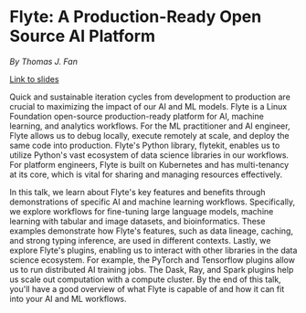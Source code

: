# Flyte: A Production-Ready Open Source AI Platform

*By Thomas J. Fan*

[Link to slides](https://thomasjpfan.github.io/odsc-2023-east-flyte/)

Quick and sustainable iteration cycles from development to production are crucial to maximizing the impact of our AI and ML models. Flyte is a Linux Foundation open-source production-ready platform for AI, machine learning, and analytics workflows. For the ML practitioner and AI engineer, Flyte allows us to debug locally, execute remotely at scale, and deploy the same code into production. Flyte's Python library, flytekit, enables us to utilize Python's vast ecosystem of data science libraries in our workflows. For platform engineers, Flyte is built on Kubernetes and has multi-tenancy at its core, which is vital for sharing and managing resources effectively.

In this talk, we learn about Flyte's key features and benefits through demonstrations of specific AI and machine learning workflows. Specifically, we explore workflows for fine-tuning large language models, machine learning with tabular and image datasets, and bioinformatics. These examples demonstrate how Flyte's features, such as data lineage, caching, and strong typing inference, are used in different contexts. Lastly, we explore Flyte's plugins, enabling us to interact with other libraries in the data science ecosystem. For example, the PyTorch and Tensorflow plugins allow us to run distributed AI training jobs. The Dask, Ray, and Spark plugins help us scale out computation with a compute cluster. By the end of this talk, you'll have a good overview of what Flyte is capable of and how it can fit into your AI and ML workflows.
